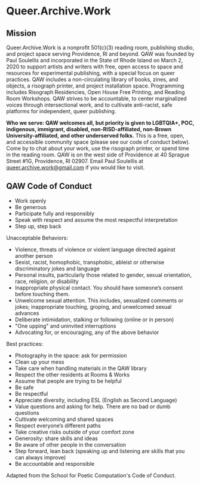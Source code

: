 # Queer.Archive.Work

## Mission

Queer.Archive.Work is a nonprofit 501(c)(3) reading room, publishing studio, and project space serving Providence, RI and beyond. QAW was founded by Paul Soulellis and incorporated in the State of Rhode Island on March 2, 2020 to support artists and writers with free, open access to space and resources for experimental publishing, with a special focus on queer practices. QAW includes a non-circulating library of books, zines, and objects, a risograph printer, and project installation space. Programming includes Risograph Residencies, Open House Free Printing, and Reading Room Workshops. QAW strives to be accountable, to center marginalized voices through intersectional work, and to cultivate anti-racist, safe platforms for independent, queer publishing.

**Who we serve: QAW welcomes all, but priority is given to LGBTQIA+, POC, indigenous, immigrant, disabled, non-RISD-affiliated, non-Brown University-affiliated, and other underserved folks.** This is a free, open, and accessible community space (please see our code of conduct below). Come by to chat about your work, use the risograph printer, or spend time in the reading room. QAW is on the west side of Providence at 40 Sprague Street #1G, Providence, RI 02907. Email Paul Soulellis at queer.archive.work@gmail.com if you would like to visit.

## QAW Code of Conduct

* Work openly
* Be generous
* Participate fully and responsibly
* Speak with respect and assume the most respectful interpretation
* Step up, step back

Unacceptable Behaviors:

* Violence, threats of violence or violent language directed against another person
* Sexist, racist, homophobic, transphobic, ableist or otherwise discriminatory jokes and language
* Personal insults, particularly those related to gender, sexual orientation, race, religion, or disability
* Inappropriate physical contact. You should have someone’s consent before touching them.
* Unwelcome sexual attention. This includes, sexualized comments or jokes; inappropriate touching, groping, and unwelcomed sexual advances
* Deliberate intimidation, stalking or following (online or in person)
* "One upping" and uninvited interruptions 
* Advocating for, or encouraging, any of the above behavior

Best practices:

* Photography in the space: ask for permission
* Clean up your mess 
* Take care when handling materials in the QAW library
* Respect the other residents at Rooms & Works
* Assume that people are trying to be helpful
* Be safe 
* Be respectful
* Appreciate diversity, including ESL (English as Second Language)
* Value questions and asking for help. There are no bad or dumb questions
* Cultivate welcoming and shared spaces
* Respect everyone’s different paths
* Take creative risks outside of your comfort zone
* Generosity: share skills and ideas
* Be aware of other people in the conversation
* Step forward, lean back (speaking up and listening are skills that you can always improve)
* Be accountable and responsible

Adapted from the School for Poetic Computation's Code of Conduct.
